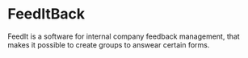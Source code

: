 # FeedItBack
FeedIt is a software for internal company feedback management, that makes it possible to create groups to answear certain forms.
